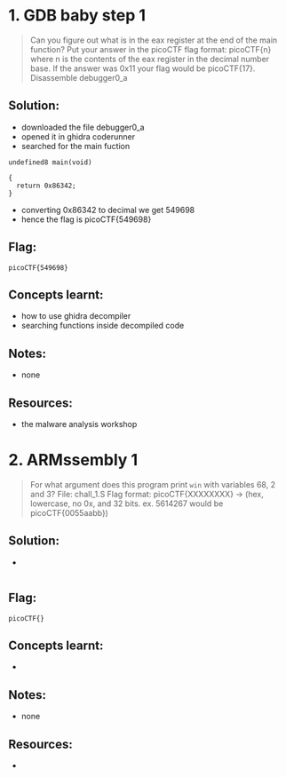 # 1. GDB baby step 1

> Can you figure out what is in the eax register at the end of the main function? Put your answer in the picoCTF flag format: picoCTF{n} where n is the contents of the eax register in the decimal number base. If the answer was 0x11 your flag would be picoCTF{17}.
Disassemble debugger0_a

## Solution:

- downloaded the file debugger0_a
- opened it in ghidra coderunner
- searched for the main fuction

```
undefined8 main(void)

{
  return 0x86342;
}

```
- converting 0x86342 to decimal we get 549698
- hence the flag is picoCTF{549698}

## Flag:

```
picoCTF{549698}
```

## Concepts learnt:

- how to use ghidra decompiler
- searching functions inside decompiled code

## Notes:
- none

## Resources:

- the malware analysis workshop

# 2. ARMssembly 1

> For what argument does this program print `win` with variables 68, 2 and 3? File: chall_1.S Flag format: picoCTF{XXXXXXXX} -> (hex, lowercase, no 0x, and 32 bits. ex. 5614267 would be picoCTF{0055aabb})

## Solution:

- 

```

```

## Flag:

```
picoCTF{}
```

## Concepts learnt:

- 

## Notes:
- none

## Resources:

- 


